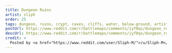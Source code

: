 ```yaml
---
title: Dungeon Ruins
artist: sliph
order: 25
tags: dungeon, ruins, crypt, caves, cliffs, water, below-ground, artist:sliph
postUrl: https://www.reddit.com/r/battlemaps/comments/iyf0qs/dungeon_ruins_61x61/
descUrl: https://www.reddit.com/r/battlemaps/comments/iyf0qs/dungeon_ruins_61x61/g6c7jda/
credit: >
  Posted by <a href="https://www.reddit.com/user/Sliph-M/">/u/Sliph-M</a> to <a href="https://www.reddit.com/r/battlemaps/">/r/battlemaps</a> in Sep, 2020. <br/> Please support the artist on <a href="https://www.patreon.com/sliph">Patreon</a>, as well as follow them on <a href="https://www.instagram.com/matiasberchtart/">Instagram</a>
---
```

